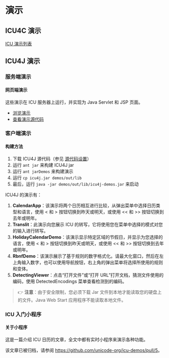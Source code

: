 # 演示

## ICU4C 演示

[ICU 演示列表](https://icu4c-demos.unicode.org/icu-bin/icudemos)

## ICU4J 演示

### 服务端演示

#### 网页端演示

这些演示在 ICU 服务器上运行，并实现为 Java Servlet 和 JSP 页面。

* [浏览演示](http://demo.icu-project.org/icu4jweb/)
* [查看演示源代码](https://github.com/unicode-org/icu-demos/tree/master/icu4jweb/)

### 客户端演示

#### 构建方法

1.  下载 ICU4J 源代码（参见 [源代码设置](devsetup/source/)）
2.  运行 `ant jar` 来构建 ICU4J jar
3.  运行 `ant jarDemos` 来构建演示
4.  运行 `cp icu4j.jar demos/out/lib`
5.  最后，运行 `java -jar demos/out/lib/icu4j-demos.jar` 来启动

ICU4J 的演示有：

1. **CalendarApp**：该演示将两个日历相互进行比较，从弹出菜单中选择日历类型和语言，使用 < 和 > 按钮切换到昨天或明天，或使用 << 和 >> 按钮切换到去年或明年。
2. **Translit**：此演示向您展示 ICU 的转写，它将使用您在菜单中选择的模式对您的输入进行转写。
3. **HolidayCalendarDemo**：该演示显示特定区域的节假日，并显示为您选择的语言，使用 < 和 > 按钮切换到昨天或明天，或使用 << 和 >> 按钮切换到去年或明年。
4. **RbnfDemo**：该演示展示了基于规则的数字格式化。请最大化窗口，然后在左上角输入数字，也可以使用导航按钮，右上角的弹出菜单将选择所使用的规则和变体。
5. **DetectingViewer**：点击“打开文件”或“打开 URL”打开文档，猜测文件使用的编码，使用 DetectedEncodings 菜单查看检测到的编码。

> :point_right: **注意**：由于安全限制，您必须下载 Jar 文件到本地才能读取您的硬盘上的文件。Java Web Start 应用程序不能读取本地文件。

### ICU 入门小程序

#### 关于小程序

这是一篇介绍 ICU 日历的文章，全文中都有实时小程序来演示各种功能。

该文章已被归档，请参阅 <https://github.com/unicode-org/icu-demos/pull/5>。
